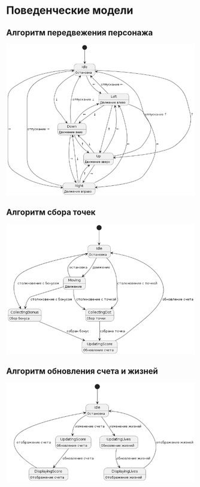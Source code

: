 # Поведенческие модели

## Алгоритм передвежения персонажа

![Диаграмма передвежения](./diagrams/move_2.png)  

## Алгоритм сбора точек

![Диаграмма передвежения](./diagrams/sbor.png)  

## Алгоритм обновления счета и жизней

![Диаграмма передвежения](./diagrams/obnovlenie.png)  

